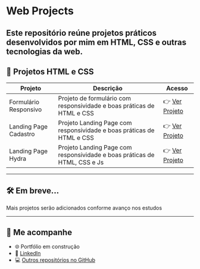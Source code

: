 # Web Projects

Este repositório reúne projetos práticos desenvolvidos por mim em HTML, CSS e outras tecnologias da web.
---

## 📁 Projetos HTML e CSS

| Projeto | Descrição | Acesso |
|--------|-----------|--------|
| Formulário Responsivo | Projeto de formulário com responsividade e boas práticas de HTML e CSS | 👉 [Ver Projeto](https://maxemiliano1.github.io/web_projects/HTML_CSS/HTML_CSS_Avancado/sign_up) |
| Landing Page Cadastro | Projeto Landing Page com responsividade e boas práticas de HTML e CSS | 👉 [Ver Projeto](https://maxemiliano1.github.io/web_projects/HTML_CSS/HTML_CSS_Avancado/landing_page_sign) |
| Landing Page Hydra | Projeto Landing Page com responsividade e boas práticas de HTML, CSS e Js | 👉 [Ver Projeto](https://maxemiliano1.github.io/web_projects/HTML_CSS/HTML_CSS_Avancado/landing_page_hydra) |

---

## 🛠️ Em breve...

Mais projetos serão adicionados conforme avanço nos estudos

---

## 📲 Me acompanhe

- 🌐 Portfólio em construção
- 🔗 [LinkedIn](https://www.linkedin.com/in/maxemiliano13)
- 💻 [Outros repositórios no GitHub](https://github.com/maxemiliano1)
